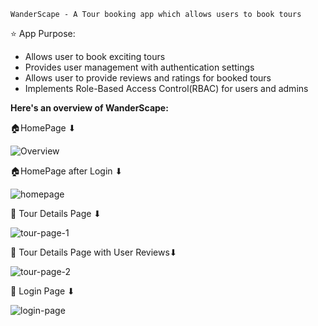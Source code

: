 `WanderScape - A Tour booking app which allows users to book tours`

⭐ App Purpose:
  - Allows user to book exciting tours
  - Provides user management with authentication settings
  - Allows user to provide reviews and ratings for booked tours
  - Implements Role-Based Access Control(RBAC) for users and admins

**Here's an overview of WanderScape:**

🏠HomePage ⬇

![Overview](https://github.com/user-attachments/assets/63229b1e-881f-4139-a2c7-a2218b97dfc3)

🏠HomePage after Login ⬇

![homepage](https://github.com/user-attachments/assets/70b27a11-3176-4237-b583-599bb8be3cd0)

📝 Tour Details Page ⬇

![tour-page-1](https://github.com/user-attachments/assets/6018f6ae-7309-4ece-9b03-a8c7fd92d43c)

📝 Tour Details Page with User Reviews⬇

![tour-page-2](https://github.com/user-attachments/assets/aeeb8c54-82a2-4218-8fd7-e4fe4c71f13f)

🚪 Login Page ⬇

![login-page](https://github.com/user-attachments/assets/ca4e8849-9104-4f06-9abd-299cdb47065f)





